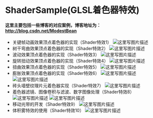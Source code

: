 # ShaderSample(GLSL着色器特效)

#### 这里主要包括一些博客的对应案例，博客地址为：<http://blog.csdn.net/ModestBean>

- 关键帧动画效果顶点着色器的实现（Shader特效1）
 ![这里写图片描述](http://img.blog.csdn.net/20180124155639712)
- 树干弯曲效果顶点着色器的实现（Shader特效2）
![这里写图片描述](http://img.blog.csdn.net/20180124151513475?)
- 波动效果顶点着色器的实现（Shader特效3）
![这里写图片描述](http://img.blog.csdn.net/20180123162750606?)
- 旋转扭动效果顶点着色器的实现（Shader特效4）
![这里写图片描述](http://img.blog.csdn.net/20180123155915367?)
- 扭曲效果顶点着色器的实现（Shader特效5）
![这里写图片描述](http://img.blog.csdn.net/20180126130844918)
- 膨胀效果顶点着色器的实现（Shader特效6）
![这里写图片描述](http://img.blog.csdn.net/20180126133427319?)
![这里写图片描述](http://img.blog.csdn.net/20180126133438376?)
- 砖头墙壁纹理片元着色器实现（Shader特效7）
![这里写图片描述](http://img.blog.csdn.net/20180128144830894?)
- 着色器滤镜、图像卷积与滤波、数字图像处理（Shader特效8）
![这里写图片描述](http://img.blog.csdn.net/20180129151751449)
![这里写图片描述](http://img.blog.csdn.net/20180129152005530)
- 移动光带的开发（Shader特效9）
![这里写图片描述](http://img.blog.csdn.net/20180202170204028?t)
- 体积雾特效的使用（Shader特效10）
![这里写图片描述](http://img.blog.csdn.net/20180204103524382)